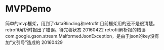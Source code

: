 # MVPDemo
简单的mvp框架，用到了dataBlinding和retrofit   目前框架用的还不是很清楚。retrofit解析时报出了错误。待完善状态   20160422
retrofit解析报的错误com.google.gson.stream.MalformedJsonException，是由于json的key没有加“又引号”造成的   20160429
